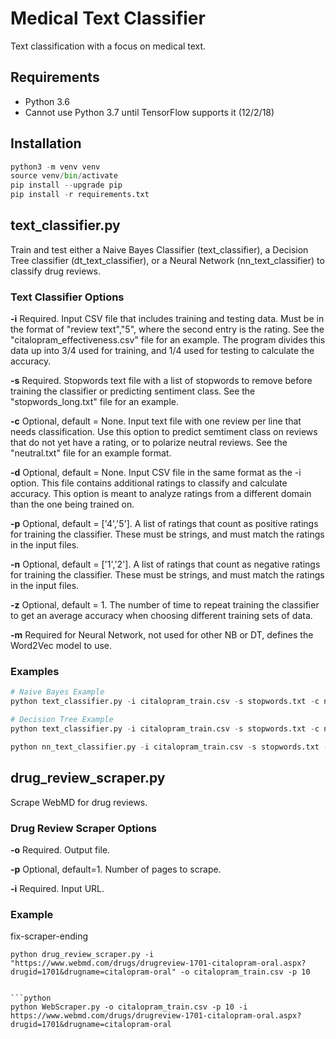 # Medical Text Classifier

Text classification with a focus on medical text.

## Requirements

* Python 3.6
* Cannot use Python 3.7 until TensorFlow supports it (12/2/18)

## Installation

```python
python3 -m venv venv
source venv/bin/activate
pip install --upgrade pip
pip install -r requirements.txt
```

## text_classifier.py

Train and test either a Naive Bayes Classifier (text_classifier), a Decision Tree classifier (dt_text_classifier), or a Neural Network (nn_text_classifier) to classify drug reviews.

### Text Classifier Options

**-i**  Required. Input CSV file that includes training and testing data. Must be in the format of "review text","5", where the second entry is the rating.  See the "citalopram_effectiveness.csv" file for an example.  The program divides this data up into 3/4 used for training, and 1/4 used for testing to calculate the accuracy.

**-s**  Required. Stopwords text file with a list of stopwords to remove before training the classifier or predicting sentiment class.  See the "stopwords_long.txt" file for an example.

**-c**  Optional, default = None. Input text file with one review per line that needs classification. Use this option to predict semtiment class on reviews that do not yet have a rating, or to polarize neutral reviews.  See the "neutral.txt" file for an example format.

**-d**  Optional, default = None. Input CSV file in the same format as the -i option.  This file contains additional ratings to classify and calculate accuracy.  This option is meant to analyze ratings from a different domain than the one being trained on.

**-p**  Optional, default = ['4','5']. A list of ratings that count as positive ratings for training the classifier.  These must be strings, and must match the ratings in the input files.

**-n** Optional, default = ['1','2']. A list of ratings that count as negative ratings for training the classifier.  These must be strings, and must match the ratings in the input files.

**-z**  Optional, default = 1.  The number of time to repeat training the classifier to get an average accuracy when choosing different training sets of data.

**-m** Required for Neural Network, not used for other NB or DT, defines the Word2Vec model to use.

### Examples

```python
# Naive Bayes Example
python text_classifier.py -i citalopram_train.csv -s stopwords.txt -c neutral.txt -z 10 -cl nb

# Decision Tree Example
python text_classifier.py -i citalopram_train.csv -s stopwords.txt -c neutral.txt -z 10 -cl dt

python nn_text_classifier.py -i citalopram_train.csv -s stopwords.txt -c neutral.txt -d citalopram_effectivness.csv -p 4.0 -n 2.0 -z 10 -m GoogleNews-vectors-negative300.bin
 ```

## drug_review_scraper.py

Scrape WebMD for drug reviews.

### Drug Review Scraper Options

**-o** Required. Output file.

**-p** Optional, default=1. Number of pages to scrape.

**-i** Required. Input URL.

### Example
fix-scraper-ending
```
python drug_review_scraper.py -i "https://www.webmd.com/drugs/drugreview-1701-citalopram-oral.aspx?drugid=1701&drugname=citalopram-oral" -o citalopram_train.csv -p 10


```python
python WebScraper.py -o citalopram_train.csv -p 10 -i https://www.webmd.com/drugs/drugreview-1701-citalopram-oral.aspx?drugid=1701&drugname=citalopram-oral

```